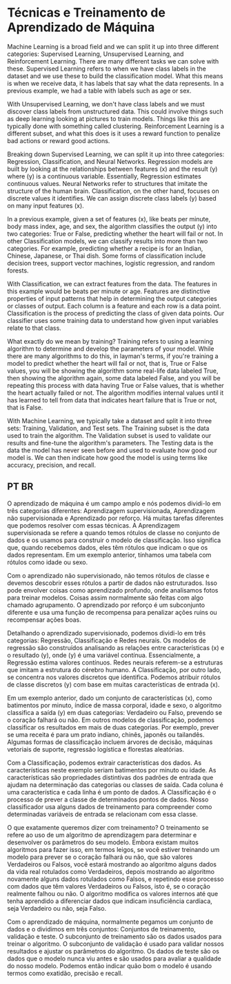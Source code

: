# Técnicas e Treinamento de Aprendizado de Máquina

Machine Learning is a broad field and we can split it up into three different categories: Supervised Learning, Unsupervised Learning, and Reinforcement Learning. There are many different tasks we can solve with these. Supervised Learning refers to when we have class labels in the dataset and we use these to build the classification model. What this means is when we receive data, it has labels that say what the data represents. In a previous example, we had a table with labels such as age or sex.

With Unsupervised Learning, we don't have class labels and we must discover class labels from unstructured data. This could involve things such as deep learning looking at pictures to train models. Things like this are typically done with something called clustering. Reinforcement Learning is a different subset, and what this does is it uses a reward function to penalize bad actions or reward good actions.

Breaking down Supervised Learning, we can split it up into three categories: Regression, Classification, and Neural Networks. Regression models are built by looking at the relationships between features \(x\) and the result \(y\) where \(y\) is a continuous variable. Essentially, Regression estimates continuous values. Neural Networks refer to structures that imitate the structure of the human brain. Classification, on the other hand, focuses on discrete values it identifies. We can assign discrete class labels \(y\) based on many input features \(x\). 

In a previous example, given a set of features \(x\), like beats per minute, body mass index, age, and sex, the algorithm classifies the output \(y\) into two categories: True or False, predicting whether the heart will fail or not. In other Classification models, we can classify results into more than two categories. For example, predicting whether a recipe is for an Indian, Chinese, Japanese, or Thai dish. Some forms of classification include decision trees, support vector machines, logistic regression, and random forests.

With Classification, we can extract features from the data. The features in this example would be beats per minute or age. Features are distinctive properties of input patterns that help in determining the output categories or classes of output. Each column is a feature and each row is a data point. Classification is the process of predicting the class of given data points. Our classifier uses some training data to understand how given input variables relate to that class.

What exactly do we mean by training? Training refers to using a learning algorithm to determine and develop the parameters of your model. While there are many algorithms to do this, in layman's terms, if you're training a model to predict whether the heart will fail or not, that is, True or False values, you will be showing the algorithm some real-life data labeled True, then showing the algorithm again, some data labeled False, and you will be repeating this process with data having True or False values, that is whether the heart actually failed or not. The algorithm modifies internal values until it has learned to tell from data that indicates heart failure that is True or not, that is False.

With Machine Learning, we typically take a dataset and split it into three sets: Training, Validation, and Test sets. The Training subset is the data used to train the algorithm. The Validation subset is used to validate our results and fine-tune the algorithm's parameters. The Testing data is the data the model has never seen before and used to evaluate how good our model is. We can then indicate how good the model is using terms like accuracy, precision, and recall.

## PT BR

O aprendizado de máquina é um campo amplo e nós podemos dividi-lo em três categorias diferentes: Aprendizagem supervisionada, Aprendizagem não supervisionada e Aprendizado por reforço. Há muitas tarefas diferentes que podemos resolver com essas técnicas. A Aprendizagem supervisionada se refere a quando temos rótulos de classe no conjunto de dados e os usamos para construir o modelo de classificação. Isso significa que, quando recebemos dados, eles têm rótulos que indicam o que os dados representam. Em um exemplo anterior, tínhamos uma tabela com rótulos como idade ou sexo.

Com o aprendizado não supervisionado, não temos rótulos de classe e devemos descobrir esses rótulos a partir de dados não estruturados. Isso pode envolver coisas como aprendizado profundo, onde analisamos fotos para treinar modelos. Coisas assim normalmente são feitas com algo chamado agrupamento. O aprendizado por reforço é um subconjunto diferente e usa uma função de recompensa para penalizar ações ruins ou recompensar ações boas.

Detalhando o aprendizado supervisionado, podemos dividi-lo em três categorias: Regressão, Classificação e Redes neurais. Os modelos de regressão são construídos analisando as relações entre características \(x\) e o resultado \(y\), onde \(y\) é uma variável contínua. Essencialmente, a Regressão estima valores contínuos. Redes neurais referem-se a estruturas que imitam a estrutura do cérebro humano. A Classificação, por outro lado, se concentra nos valores discretos que identifica. Podemos atribuir rótulos de classe discretos \(y\) com base em muitas características de entrada \(x\).

Em um exemplo anterior, dado um conjunto de características \(x\), como batimentos por minuto, índice de massa corporal, idade e sexo, o algoritmo classifica a saída \(y\) em duas categorias: Verdadeiro ou Falso, prevendo se o coração falhará ou não. Em outros modelos de classificação, podemos classificar os resultados em mais de duas categorias. Por exemplo, prever se uma receita é para um prato indiano, chinês, japonês ou tailandês. Algumas formas de classificação incluem árvores de decisão, máquinas vetoriais de suporte, regressão logística e florestas aleatórias.

Com a Classificação, podemos extrair características dos dados. As características neste exemplo seriam batimentos por minuto ou idade. As características são propriedades distintivas dos padrões de entrada que ajudam na determinação das categorias ou classes de saída. Cada coluna é uma característica e cada linha é um ponto de dados. A Classificação é o processo de prever a classe de determinados pontos de dados. Nosso classificador usa alguns dados de treinamento para compreender como determinadas variáveis de entrada se relacionam com essa classe.

O que exatamente queremos dizer com treinamento? O treinamento se refere ao uso de um algoritmo de aprendizagem para determinar e desenvolver os parâmetros do seu modelo. Embora existam muitos algoritmos para fazer isso, em termos leigos, se você estiver treinando um modelo para prever se o coração falhará ou não, que são valores Verdadeiros ou Falsos, você estará mostrando ao algoritmo alguns dados da vida real rotulados como Verdadeiros, depois mostrando ao algoritmo novamente alguns dados rotulados como Falsos, e repetindo esse processo com dados que têm valores Verdadeiros ou Falsos, isto é, se o coração realmente falhou ou não. O algoritmo modifica os valores internos até que tenha aprendido a diferenciar dados que indicam insuficiência cardíaca, seja Verdadeiro ou não, seja Falso.

Com o aprendizado de máquina, normalmente pegamos um conjunto de dados e o dividimos em três conjuntos: Conjuntos de treinamento, validação e teste. O subconjunto de treinamento são os dados usados para treinar o algoritmo. O subconjunto de validação é usado para validar nossos resultados e ajustar os parâmetros do algoritmo. Os dados de teste são os dados que o modelo nunca viu antes e são usados para avaliar a qualidade do nosso modelo. Podemos então indicar quão bom o modelo é usando termos como exatidão, precisão e recall.
